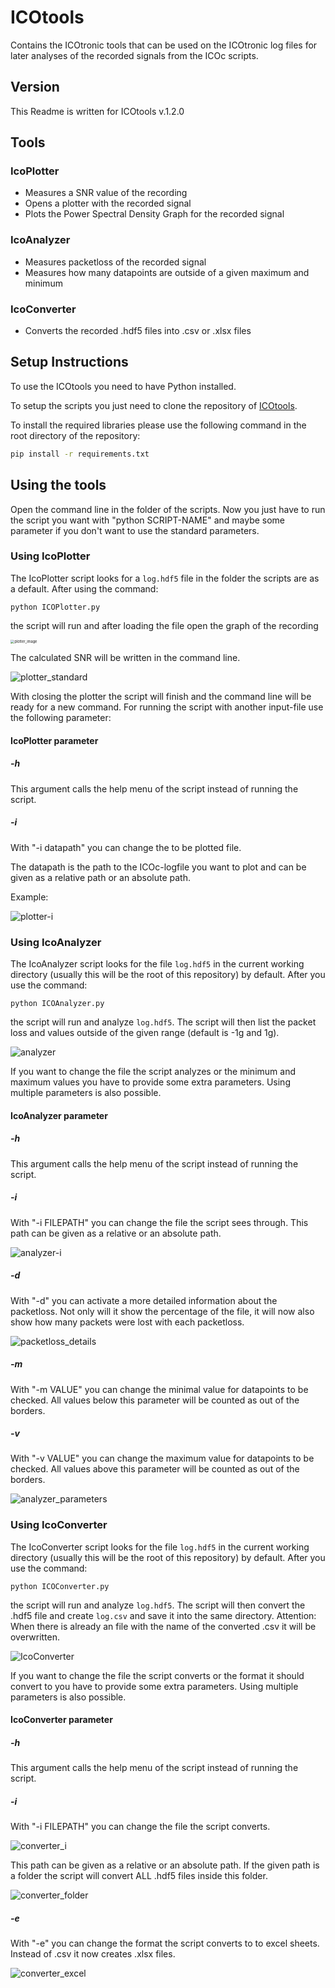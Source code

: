 # ICOtools

Contains the ICOtronic tools that can be used on the ICOtronic log files for later analyses of the recorded signals from the ICOc scripts.

## Version

This Readme is written for ICOtools v.1.2.0

## Tools

### IcoPlotter

- Measures a SNR value of the recording
- Opens a plotter with the recorded signal
- Plots the Power Spectral Density Graph for the recorded signal

### IcoAnalyzer

- Measures packetloss of the recorded signal
- Measures how many datapoints are outside of a given maximum and minimum

### IcoConverter

- Converts the recorded .hdf5 files into .csv or .xlsx files

## Setup Instructions

To use the ICOtools you need to have Python installed.

To setup the scripts you just need to clone the repository of [ICOtools](https://github.com/MyTooliT/ICOtools).

To install the required libraries please use the following command in the root directory of the repository:

```sh
pip install -r requirements.txt
```

## Using the tools

Open the command line in the folder of the scripts. Now you just have to run the script you want with "python SCRIPT-NAME" and maybe some parameter if you don't want to use the standard parameters.

### Using IcoPlotter

The IcoPlotter script looks for a `log.hdf5` file in the folder the scripts are as a default. After using the command:

```
python ICOPlotter.py
```

the script will run and after loading the file open the graph of the recording

<img src="assets/plotter_image.png" alt="plotter_image" style="zoom:40%;" />

The calculated SNR will be written in the command line.

![plotter_standard](assets/plotter_standard.png)

With closing the plotter the script will finish and the command line will be ready for a new command. For running the script with another input-file use the following parameter:

#### IcoPlotter parameter

##### -h

This argument calls the help menu of the script instead of running the script.

##### -i

With "-i datapath" you can change the to be plotted file.

The datapath is the path to the ICOc-logfile you want to plot and can be given as a relative path or an absolute path.

Example:

![plotter-i](assets/plotter-i.png)

### Using IcoAnalyzer

The IcoAnalyzer script looks for the file `log.hdf5` in the current working directory (usually this will be the root of this repository) by default. After you use the command:

```
python ICOAnalyzer.py
```

the script will run and analyze `log.hdf5`. The script will then list the packet loss and values outside of the given range (default is -1g and 1g).

![analyzer](assets/analyzer.png)

If you want to change the file the script analyzes or the minimum and maximum values you have to provide some extra parameters. Using multiple parameters is also possible.

#### IcoAnalyzer parameter

##### -h

This argument calls the help menu of the script instead of running the script.

##### -i

With "-i FILEPATH" you can change the file the script sees through. This path can be given as a relative or an absolute path.

![analyzer-i](assets/analyzer-i.png)

##### -d

With "-d" you can activate a more detailed information about the packetloss. Not only will it show the percentage of the file, it will now also show how many packets were lost with each packetloss.

![packetloss_details](assets/packetlossdetails.png)

##### -m

With "-m VALUE" you can change the minimal value for datapoints to be checked. All values below this parameter will be counted as out of the borders.

##### -v

With "-v VALUE" you can change the maximum value for datapoints to be checked. All values above this parameter will be counted as out of the borders.

![analyzer_parameters](assets/analyzer_parameters.png)

### Using IcoConverter

The IcoConverter script looks for the file `log.hdf5` in the current working directory (usually this will be the root of this repository) by default. After you use the command:

```
python ICOConverter.py
```

the script will run and analyze `log.hdf5`. The script will then convert the .hdf5 file and create `log.csv` and save it into the same directory. Attention: When there is already an file with the name of the converted .csv it will be overwritten.

![IcoConverter](assets/IcoConverter.png)

If you want to change the file the script converts or the format it should convert to you have to provide some extra parameters. Using multiple parameters is also possible.

#### IcoConverter parameter

##### -h

This argument calls the help menu of the script instead of running the script.

##### -i

With "-i FILEPATH" you can change the file the script converts.

![converter_i](assets/converter_i.png)

This path can be given as a relative or an absolute path. If the given path is a folder the script will convert ALL .hdf5 files inside this folder.

![converter_folder](assets/converter_folder.png)

##### -e

With "-e" you can change the format the script converts to to excel sheets. Instead of .csv it now creates .xlsx files.

![converter_excel](assets/converter_excel.png)
